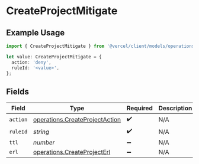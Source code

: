 # CreateProjectMitigate

## Example Usage

```typescript
import { CreateProjectMitigate } from '@vercel/client/models/operations';

let value: CreateProjectMitigate = {
  action: 'deny',
  ruleId: '<value>',
};
```

## Fields

| Field    | Type                                                                             | Required           | Description |
| -------- | -------------------------------------------------------------------------------- | ------------------ | ----------- |
| `action` | [operations.CreateProjectAction](../../models/operations/createprojectaction.md) | :heavy_check_mark: | N/A         |
| `ruleId` | _string_                                                                         | :heavy_check_mark: | N/A         |
| `ttl`    | _number_                                                                         | :heavy_minus_sign: | N/A         |
| `erl`    | [operations.CreateProjectErl](../../models/operations/createprojecterl.md)       | :heavy_minus_sign: | N/A         |
